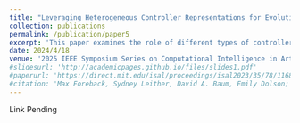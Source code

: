 ```yaml
---
title: "Leveraging Heterogeneous Controller Representations for Evolutionary Swarm Robotics"
collection: publications
permalink: /publication/paper5
excerpt: 'This paper examines the role of different types of controller in the evolution of swarms.'
date: 2024/4/18
venue: '2025 IEEE Symposium Series on Computational Intelligence in Artificial Life and Cooperative Intelligent Systems (IEEE ALIFE-CIS)'
#slidesurl: 'http://academicpages.github.io/files/slides1.pdf'
#paperurl: 'https://direct.mit.edu/isal/proceedings/isal2023/35/78/116809'
#citation: 'Max Foreback, Sydney Leither, David A. Baum, Emily Dolson; July 24–28, 2023. "The Role of Abiotic Parameters in the Promotion of Egalitarian Major Evolutionary Transitions." Proceedings of the ALIFE 2023: Ghost in the Machine: Proceedings of the 2023 Artificial Life Conference. ALIFE 2023: Ghost in the Machine: Proceedings of the 2023 Artificial Life Conference. Online. (pp. 78). ASME. https://doi.org/10.1162/isal_a_00692'
---
```


Link Pending